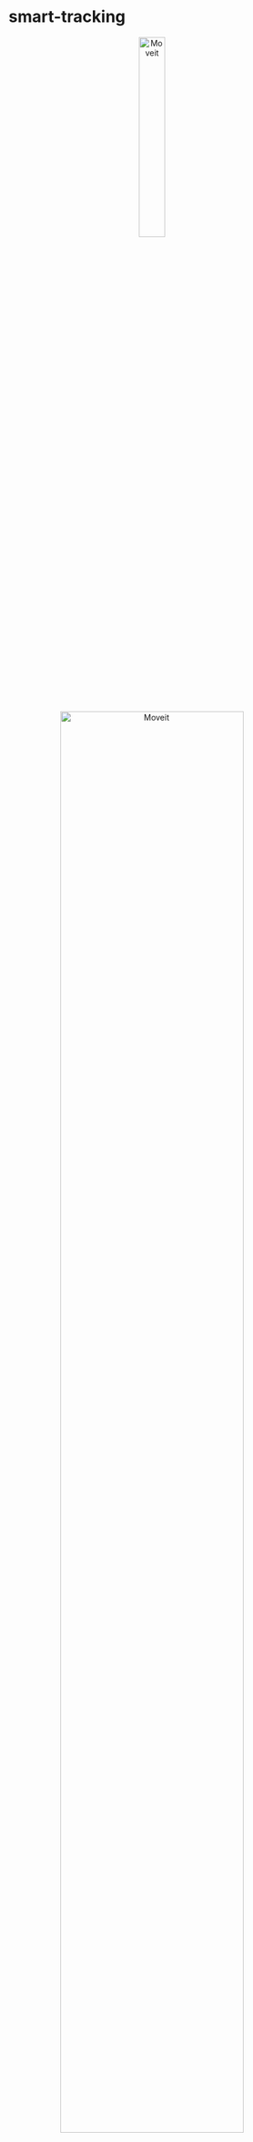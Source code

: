 # smart-tracking
<p align="center">
  <img alt="Moveit" src=".github/logo.png" width="30%">
</p>

<p align="center">
  <img alt="Moveit" src=".github/moveitscreen.png" width="80%">
</p>


## 🌐 The Project
PoC (Proof of Concept) baseado na plataforma Arduino UNO R3 que permite medir os valores médios de luminosidade, temperatura e umidade de um ambiente.

## 🚀 Technologies
1 MCU (Atmega 328P) - Arduino Uno R3
1 LDR + Resistor 10KOhm
1 DHT-11 (Sensor de temperatura e umidade)
1 LCD 16x2
1 Bateria de 9V
1 RTC (Real Time Clock)
1 protoboard
jumpers
LEDs
Resistores
1 Suporte para bateria
 
## 💻 To start web application
- $ cd moveit-next
- $ yarn (to install dependences).
- $ yarn dev (to start the web application).

## 🖥️ Design
